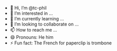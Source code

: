 - 👋 Hi, I’m @tc-phil
- 👀 I’m interested in ...
- 🌱 I’m currently learning ...
- 💞️ I’m looking to collaborate on ...
- 📫 How to reach me ...
- 😄 Pronouns: He him
- ⚡ Fun fact: The French for paperclip is trombone

<!---
tc-phil/tc-phil is a ✨ special ✨ repository because its `README.md` (this file) appears on your GitHub profile.
You can click the Preview link to take a look at your changes.
--->
